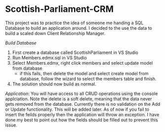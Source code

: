 # Scottish-Parliament-CRM
This project was to practice the idea of someone me handing a SQL Database to build an application around. I decided to the use the data to build a scaled down Client Relationship Manager. 

*Build Database*
1. First create a database called ScottishParliament in VS Studio
2. Run Members.edmx.sql in VS Studio
3. Select Members.edmx, right click members and select update model from database
	- if this fails, then delete the model and select create model from database, follow the wizard to select the members table and finish. 
4. The solution should now build as normal. 

*Application*: 
You will have access to all CRUD operations using the console applciation. Note the delete is a soft delete, meaning that the data never gets removed from the database. Currently there is no validation on the Add or Update functionality. This will be added later. As of now if you fail to insert the feilds properly then the application will throw an exception. I have done my best to point out how the fields should be filled out to prevent this issue. 
